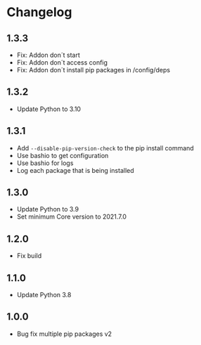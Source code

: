 # Changelog

## 1.3.3
 - Fix: Addon don´t start
 - Fix: Addon don´t access config
 - Fix: Addon don´t install pip packages in /config/deps

## 1.3.2
 - Update Python to 3.10

## 1.3.1

- Add `--disable-pip-version-check` to the pip install command
- Use bashio to get configuration
- Use bashio for logs
- Log each package that is being installed

## 1.3.0

- Update Python to 3.9
- Set minimum Core version to 2021.7.0

## 1.2.0

- Fix build

## 1.1.0

- Update Python 3.8

## 1.0.0

- Bug fix multiple pip packages v2

